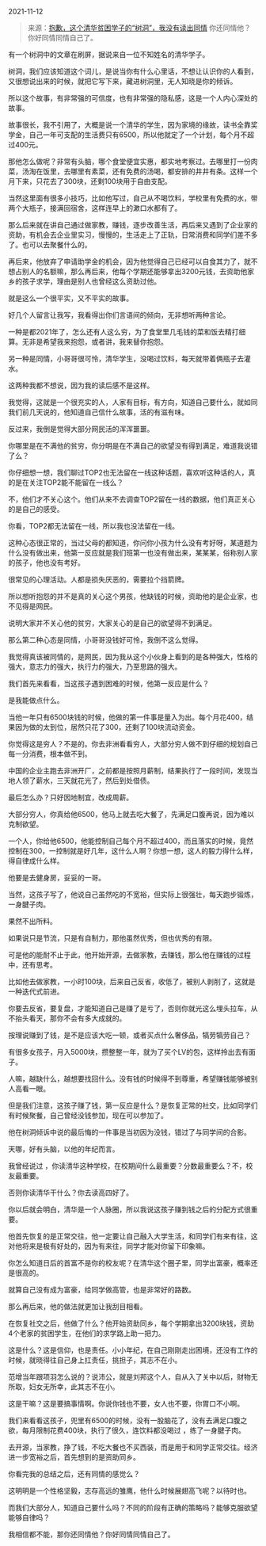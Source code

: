 2021-11-12

> 来源：[抱歉，这个清华贫困学子的“树洞”，我没有读出同情](http://mp.weixin.qq.com/s?__biz=MzU0MjYwNDU2Mw==&mid=2247502287&idx=2&sn=2527fb7d16f0a1caa94e237909ab4686&chksm=fb1aa5b3cc6d2ca56ec5fc4a02a3770809cc4ed06fdaa5f8b34594cef15e8695efe3c635011d&scene=27#wechat_redirect)
> 你还同情他？你好同情同情自己了。​

有一个树洞中的文章在刷屏，据说来自一位不知姓名的清华学子。  

  

树洞，我们应该知道这个词儿，是说当你有什么心里话，不想让认识你的人看到，又很想说出来的时候，就把它写下来，藏进树洞里，无人知晓是你的倾诉。

  

所以这个故事，有非常强的可信度，也有非常强的隐私感，这是一个人内心深处的故事。  

  

故事很长，我不引用了，大概是说一个清华的学生，因为家境的缘故，读书全靠奖学金，自己一年可支配的生活费只有6500，所以他就定了一个计划，每个月不超过400元。

  

那他怎么做呢？非常有头脑，哪个食堂便宜实惠，都实地考察过。去哪里打一份肉菜，汤淘在饭里，去哪里有素菜，还有免费的汤喝，都安排的井井有条。这样一个月下来，只花去了300块，还剩100块用于自由支配。  

  

当然这里面有很多小技巧，比如他写过，自己从不喝饮料，学校里有免费的水，带两个大瓶子，接满回宿舍，这样连早上的漱口水都有了。

  

那么后来就在讲自己通过做家教，赚钱，逐步改善生活，再后来又遇到了企业家的资助，有机会去企业里实习，慢慢的，生活走上了正轨，日常消费和同学们差不多了。也可以去聚餐什么的。

  

再后来，他放弃了申请助学金的机会，因为他觉得自己已经可以自食其力了，就不想占别人的名额嘛，那么再后来，他每个学期还能够拿出3200元钱，去资助他家乡的孩子求学，理由是别人也曾经这么资助过他。

  

就是这么一个很平实，又不平实的故事。  

  

好几个人留言让我写，我看得出你们言语间的倾向，无非想听两种言论。

  

一种是都2021年了，怎么还有人这么穷，为了食堂里几毛钱的菜和饭去精打细算。无非是希望我来抱怨，或者讲，我来替你抱怨。

  

另一种是同情，小哥哥很可怜，清华学生，没喝过饮料，每天就带着俩瓶子去灌水。

  

这两种我都不想说，因为我的读后感不是这样。  

  

我觉得，这就是一个很充实的人，人家有目标，有方向，知道自己要什么，就如同我们前几天说的，他知道自己信什么故事，活的有滋有味。  

  

反过来，我倒是觉得大部分网民活的浑浑噩噩。  

  

你哪里是在不满他的贫穷，你分明是在不满自己的欲望没有得到满足，难道我说错了么？  

  

你仔细想一想，我们聊过TOP2也无法留在一线这种话题，喜欢听这种话的人，真的是在关注TOP2能不能留在一线么？  

  

不，他们才不关心这个。他们从来不去调查TOP2留在一线的数据，他们真正关心的是自己的感受。  

  

你看，TOP2都无法留在一线，所以我也没法留在一线。

  

这种心态很正常的，当过父母的都知道，你问你小孩为什么没有考好呀，某道题为什么没有做出来，他第一反应就是我们班第一也没有做出来，某某某，俗称别人家的孩子，他也没有考好。

  

很常见的心理活动。人都是损失厌恶的，需要拉个挡箭牌。  

  

所以想听抱怨的并不是真的关心这个男孩，他缺钱的时候，资助他的是企业家，也不见得是网民。  

  

说明大家并不关心他的贫穷，大家关心的是自己的欲望得不到满足。  

  

那么第二种心态是同情，小哥哥没钱好可怜，我倒不这么觉得。  

  

我觉得真该被同情的，是网民，因为我从这个小伙身上看到的是各种强大，性格的强大，意志力的强大，执行力的强大，乃至思路的强大。

  

我们首先来看看，当这孩子遇到困难的时候，他第一反应是什么？

  

是我能做点什么。

  

当他一年只有6500块钱的时候，他做的第一件事是量入为出。每个月花400，结果因为做的太到位，居然只花了300，还剩了100块流动资金。  

  

你觉得这是穷人？不是的。你去非洲看看穷人，大部分穷人做不到仔细的规划自己每一分消费，根本做不到。  

  

中国的企业主跑去非洲开厂，之前都是按照月薪制，结果执行了一段时间，发现当地人领了薪水，三天就花光了，然后到处借债。  

  

最后怎么办？只好因地制宜，改成周薪。  

  

大部分穷人，你真给他6500，他马上就去吃大餐了，先满足口腹再说，因为难以克制欲望。  

  

一个人，你给他6500，他能控制自己每个月不超过400，而且落实的时候，竟然控制在300，一控制就是好几年，这什么人啊？你想一想，这人的毅力得什么样，得自律成什么样。  

  

他要是去健身房，妥妥的一哥。  

  

当然，这孩子写了，他说自己虽然吃的不宽裕，但实际上很强壮，每天跑步锻炼，一身腱子肉。

  

果然不出所料。

  

如果说只是节流，只是有自制力，那他虽然优秀，但也优秀的有限。  

  

可是他的能耐不止于此，他开始开源，去做家教，去赚钱，那么他在赚钱的过程中，还有思考。

  

比如他去做家教，一小时100块，后来自己反省，收低了，被别人剥削了，这就是一种迭代式前进。

  

你要去反省，要复盘，才能知道自己是赚了是亏了，否则你就光这么埋头拉车，从不抬头看天，那你不会有多大成就的。  

  

按理说赚到了钱，是不是应该大吃一顿，或者买点什么奢侈品，犒劳犒劳自己？  

  

有很多女孩子，月入5000块，攒整整一年，就为了买个LV的包，这样拎出去有面子。  

  

人嘛，越缺什么，越想要找回什么。没有钱的时候得不到尊重，希望赚钱能够被别人高看一眼。

  

但是我们注意，这孩子赚了钱，第一反应是什么？是恢复正常的社交，比如同学们有时候聚餐，自己曾经没钱参加，现在可以参加了。  

  

他在树洞倾诉中说的最后悔的一件事是当初因为没钱，错过了与同学间的合影。

  

天哪，好有头脑，以他的年纪而言。

  

我曾经说过 ，你读清华这种学校，在校期间什么最重要？分数最重要么？不，校友最重要。

  

否则你读清华干什么？你去读高四好了。  

  

你以后就会明白，清华是一个人脉圈，所以我说这孩子赚到钱之后的分配方式很重要。  

  

他首先恢复的是正常交往，他一定要让自己融入大学生活，和同学们有来有往，这对他将来是极有好处的，因为有来往，同学才能对你留下印象嘛。

  

你怎么知道日后的首富不是你的校友呢？在清华这个圈子里，同学出富豪，概率还是很高的。

  

就算自己没有成为富豪，给同学做高管，也是非常好的路数。  

  

那么再后来，他的做法就更加让我刮目相看。  

  

在恢复社交之后，他做了什么？他开始资助同乡，每个学期拿出3200块钱，资助4个老家的贫困学生，在他们的求学路上助一把力。  

  

这是什么？这是信仰，也是责任。小小年纪，在自己刚刚走出困境，还没有工作的时候，就晓得往自己身上扛责任，挑担子，其志不在小。  

  

范增当年跟项羽怎么说的？说沛公，就是刘邦这个人，自从入了关中以后，财物无所取，妇女无所幸，此其志不在小。

  

这是干嘛？这是要搞事情啊。你说你钱也不要，女人也不要，你胃口不小啊。

  

我们来看看这孩子，兜里有6500的时候，没有一股脑花了，没有去满足口腹之欲，每月限制花费400块，执行了很久，连饮料都没喝过 ，练了一身腱子肉。  

  

去开源，当家教，挣了钱，不吃大餐也不买西装，而是用于和同学正常交往。经济进一步宽裕之后，首先想到的是资助同乡。

  

你看完我的总结之后，还有同情的感觉么？  

  

这明明是一个性格坚毅，志存高远的雏鹰，他什么时候展翅高飞呢？以待时也。  

  

而我们大部分人，知道自己要什么吗？不同的阶段有正确的策略吗？能够克服欲望能够自律吗？  

  

我相信都不能，那你还同情他？你好同情同情自己了。

